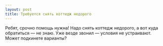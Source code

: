 ```yaml
---
layout: post 
title: Требуется снять коттедж недорого 
--- 
```

Ребят, срочно помощь нужна! Надо снять коттедж недорого, а вот куда обратиться — не знаю. Уже везде звонил — условия не устраивают. Может подкинете варианты?